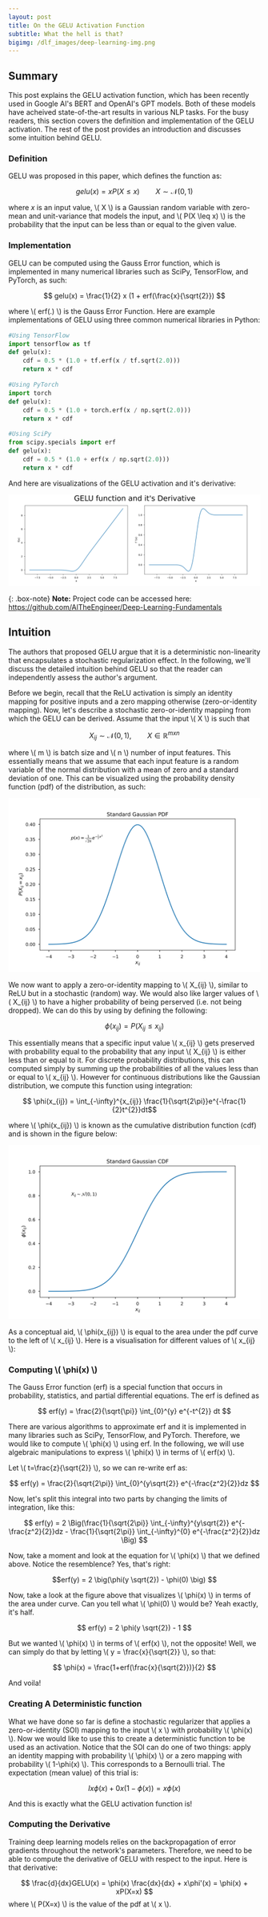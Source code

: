 ```yaml
---
layout: post
title: On the GELU Activation Function
subtitle: What the hell is that?
bigimg: /dlf_images/deep-learning-img.png
---
```


<script type="text/javascript" async
  src="https://cdnjs.cloudflare.com/ajax/libs/mathjax/2.7.4/MathJax.js?config=TeX-MML-AM_CHTML">
</script>

## Summary

This post explains the GELU activation function, which has been recently used in Google AI's BERT and OpenAI's GPT models. 
Both of these models have acheived state-of-the-art results in various NLP tasks. For the busy readers, this section 
covers the definition and implementation of the GELU activation. The rest of the post provides an introduction 
and discusses some intuition behind GELU. 

### Definition

GELU was proposed in this paper, which defines the function as:

$$ gelu(x) = x P(X \leq x) \qquad X \sim \mathcal{N}(0, 1) $$

where $x$ is an input value, \\( X \\) is a Gaussian random variable with zero-mean and unit-variance that models the input, 
and \\( P(X \leq x) \\) is the probability that the input can be less than or equal to the given value. 

### Implementation

GELU can be computed using the Gauss Error function, which is implemented in many numerical libraries such as SciPy, 
TensorFlow, and PyTorch, as such:

$$ gelu(x) = \frac{1}{2} x (1 + erf(\frac{x}{\sqrt{2}}) $$

where \\( erf(.) \\) is the Gauss Error Function. Here are example implementations of GELU using three common numerical 
libraries in Python:


```python
#Using TensorFlow
import tensorflow as tf
def gelu(x):
    cdf = 0.5 * (1.0 + tf.erf(x / tf.sqrt(2.0)))
    return x * cdf
```
```python
#Using PyTorch
import torch
def gelu(x):
    cdf = 0.5 * (1.0 + torch.erf(x / np.sqrt(2.0)))
    return x * cdf
```
```python
#Using SciPy
from scipy.specials import erf
def gelu(x):
    cdf = 0.5 * (1.0 + erf(x / np.sqrt(2.0)))
    return x * cdf
```
And here are visualizations of the GELU activation and it's derivative:

   ![GELU](/gelu_imgs/gelu_viz-1.png)

{: .box-note}
**Note:** Project code can be accessed here: <https://github.com/AlTheEngineer/Deep-Learning-Fundamentals>

## Intuition
The authors that proposed GELU argue that it is a deterministic non-linearity that encapsulates a stochastic 
regularization effect. In the following, we'll discuss the detailed intuition behind GELU so that the reader 
can independently assess the author's argument. 

Before we begin, recall that the ReLU activation is simply an identity mapping for positive inputs and a zero mapping 
otherwise (zero-or-identity mapping). Now, let's describe a stochastic zero-or-identity mapping from which 
the GELU can be derived. Assume that the input \\( X \\) is such that

$$ X_{ij} \sim \mathcal{N}(0,1), \qquad X \in \mathbb{R}^{mxn}$$
    
where \\( m \\) is batch size and \\( n \\) number of input features. This essentially means that we assume that each input 
feature is a random variable of the normal distribution with a mean of zero and a standard deviation of one. This 
can be visualized using the probability density function (pdf) of the distribution, as such:

   ![GAUSS](/gelu_imgs/gauss_pdf.png)

We now want to apply a zero-or-identity mapping to \\( X_{ij} \\), similar to ReLU but in a stochastic (random) way. We would also
like larger values of \\( X_{ij} \\) to have a higher probability of being perserved (i.e. not being dropped). We can do 
this by using by defining the following:

$$\phi(x_{ij}) = P(X_{ij} \leq x_{ij}) $$

This essentially means that a specific input value \\( x_{ij} \\) gets preserved with probability equal to the probability 
that any input \\( X_{ij} \\) is either less than or equal to it. For discrete probability distributions, 
this can computed simply by summing up the probabilities of all the values less than or equal to \\( x_{ij} \\). 
However for continuous distributions like the Gaussian distribution, we compute this function using integration:

$$ \phi(x_{ij}) = \int_{-\infty}^{x_{ij}} \frac{1}{\sqrt{2\pi}}e^{-\frac{1}{2}t^{2}}dt$$

where \\( \phi(x_{ij}) \\) is known as the cumulative distribution function (cdf) and is shown in the figure below:

   ![CDF](/gelu_imgs/gauss_cdf.png)

As a conceptual aid, \\( \phi(x_{ij}) \\) is equal to the area under the pdf curve to the left of \\( x_{ij} \\). Here is 
a visualisation for different values of \\( x_{ij} \\):

### Computing \\( \phi(x) \\)
The Gauss Error function (erf) is a special function that occurs in probability, statistics, and partial differential equations. The erf is defined as

$$ erf(y) = \frac{2}{\sqrt{\pi}} \int_{0}^{y} e^{-t^{2}} dt $$

There are various algorithms to approximate erf and it is implemented in many libraries such as SciPy, 
TensorFlow, and PyTorch. Therefore, we would like to compute \\( \phi(x) \\) using erf. In the following, we will use 
algebraic manipulations to express \\( \phi(x) \\) in terms of \\( erf(x) \\). 

Let \\( t=\frac{z}{\sqrt{2}} \\), so we can re-write erf as:

$$ erf(y) = \frac{2}{\sqrt{2\pi}} \int_{0}^{y\sqrt{2}} e^{-\frac{z^2}{2}}dz $$

Now, let's split this integral into two parts by changing the limits of integration, like this:

$$ erf(y) = 2 \Big(\frac{1}{\sqrt{2\pi}} \int_{-\infty}^{y\sqrt{2}} e^{-\frac{z^2}{2}}dz - 
\frac{1}{\sqrt{2\pi}} \int_{-\infty}^{0} e^{-\frac{z^2}{2}}dz \Big) $$

Now, take a moment and look at the equation for \\( \phi(x) \\) that we defined above. Notice the resemblence? Yes, that's right:

$$erf(y) = 2 \big(\phi(y \sqrt{2}) - \phi(0) \big) $$

Now, take a look at the figure above that visualizes \\( \phi(x) \\) in terms of the area under curve. 
Can you tell what \\( \phi(0) \\) would be? Yeah exactly, it's half.

$$ erf(y) = 2 \phi(y \sqrt{2}) - 1 $$

But we wanted \\( \phi(x) \\) in terms of \\( erf(x) \\), not the opposite! Well, we can simply do that 
by letting \\( y = \frac{x}{\sqrt{2}} \\), so that:

$$ \phi(x) = \frac{1+erf(\frac{x}{\sqrt{2}})}{2} $$

And voila! 

### Creating A Deterministic function

What we have done so far is define a stochastic regularizer that applies a zero-or-identity (SOI) mapping to 
the input \\( x \\) with probability \\( \phi(x) \\). Now we would like to use this to create a deterministic function 
to be used as an activation. Notice that the SOI can do one of two things: apply an identity mapping with 
probability \\( \phi(x) \\) or a zero mapping with probability \\( 1-\phi(x) \\). This corresponds to a Bernoulli trial. 
The expectation (mean value) of this trial is:

$$ Ix\phi(x) + 0x(1 - \phi(x)) = x\phi(x) $$

And this is exactly what the GELU activation function is!

### Computing the Derivative

Training deep learning models relies on the backpropagation of error gradients throughout the network's parameters. 
Therefore, we need to be able to compute the derivative of GELU with respect to the input. Here is that derivative:

$$ \frac{d}{dx}GELU(x) = \phi(x) \frac{dx}{dx} + x\phi'(x) = \phi(x) + xP(X=x) $$
where \\( P(X=x) \\) is the value of the pdf at \\( x \\). 
